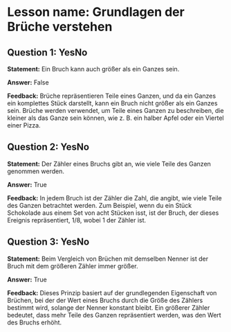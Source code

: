 # Lesson name: Grundlagen der Brüche verstehen

## Question 1: YesNo

**Statement:** Ein Bruch kann auch größer als ein Ganzes sein.

**Answer:** False

**Feedback:**
Brüche repräsentieren Teile eines Ganzen, und da ein Ganzes ein komplettes Stück darstellt, kann ein Bruch nicht größer als ein Ganzes sein. Brüche werden verwendet, um Teile eines Ganzen zu beschreiben, die kleiner als das Ganze sein können, wie z. B. ein halber Apfel oder ein Viertel einer Pizza.


## Question 2: YesNo

**Statement:** Der Zähler eines Bruchs gibt an, wie viele Teile des Ganzen genommen werden.

**Answer:** True

**Feedback:**
In jedem Bruch ist der Zähler die Zahl, die angibt, wie viele Teile des Ganzen betrachtet werden. Zum Beispiel, wenn du ein Stück Schokolade aus einem Set von acht Stücken isst, ist der Bruch, der dieses Ereignis repräsentiert, 1/8, wobei 1 der Zähler ist.


## Question 3: YesNo

**Statement:** Beim Vergleich von Brüchen mit demselben Nenner ist der Bruch mit dem größeren Zähler immer größer.

**Answer:** True

**Feedback:**
Dieses Prinzip basiert auf der grundlegenden Eigenschaft von Brüchen, bei der der Wert eines Bruchs durch die Größe des Zählers bestimmt wird, solange der Nenner konstant bleibt. Ein größerer Zähler bedeutet, dass mehr Teile des Ganzen repräsentiert werden, was den Wert des Bruchs erhöht.

